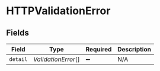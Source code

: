 # HTTPValidationError


## Fields

| Field               | Type                | Required            | Description         |
| ------------------- | ------------------- | ------------------- | ------------------- |
| `detail`            | *ValidationError*[] | :heavy_minus_sign:  | N/A                 |